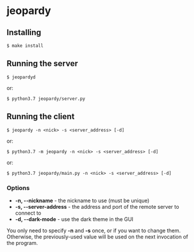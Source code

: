 # jeopardy

## Installing

```
$ make install
```

## Running the server

```
$ jeopardyd
```

or:

```
$ python3.7 jeopardy/server.py
```

## Running the client

```
$ jeopardy -n <nick> -s <server_address> [-d]
```

or:

```
$ python3.7 -m jeopardy -n <nick> -s <server_address> [-d]
```

or:

```
$ python3.7 jeopardy/main.py -n <nick> -s <server_address> [-d]
```

### Options

* **-n, --nickname** - the nickname to use (must be unique)
* **-s, --server-address** - the address and port of the remote server to connect to
* **-d, --dark-mode** - use the dark theme in the GUI

You only need to specify **-n** and **-s** once, or if you want to change them. Otherwise,
the previously-used value will be used on the next invocation of the program.
